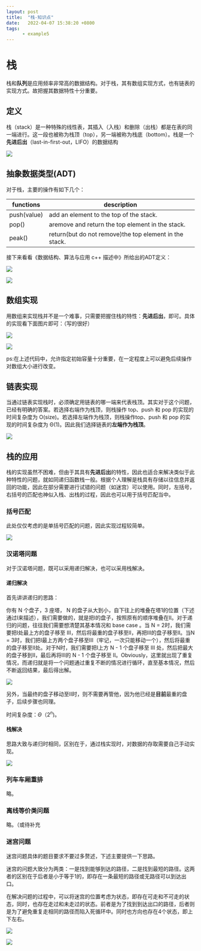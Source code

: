 ```yaml
---
layout: post
title:  "栈-知识点"
date:   2022-04-07 15:38:20 +0800
tags:
      - example5
---
```


# 栈

栈和**队列**是应用频率非常高的数据结构。对于栈，其有数组实现方式，也有链表的实现方式。故把握其数据特性十分重要。



## 定义

栈（stack）是一种特殊的线性表，其插入（入栈）和删除（出栈）都是在表的同一端进行。这一段也被称为栈顶（top），另一端被称为栈底（bottom）。栈是一个**先进后出**（last-in-first-out，LIFO）的数据结构

![](/images/栈.png)

## 抽象数据类型(ADT)

对于栈，主要的操作有如下几个：

| functions   | description                                            |
| ----------- | ------------------------------------------------------ |
| push(value) | add an element to the top of the stack.                |
| pop()       | aremove and return the top element in the stack.       |
| peak()      | return(but do not remove)the top element in the stack. |

接下来看看《数据结构、算法与应用 c++ 描述中》所给出的ADT定义：

![](/images\栈ADT.png)

![](/images\栈ADT1.png)



## 数组实现

用数组来实现栈并不是一个难事，只需要把握住栈的特性：**先进后出**，即可。具体的实现看下面图片即可：（写的很好）

![](/images/arraystack.png)

<img src="/images\arraystack1.png"  />

ps:在上述代码中，允许指定初始容量十分重要，在一定程度上可以避免后续操作对数组大小进行改变。



## 链表实现

当通过链表实现栈时，必须确定用链表的哪一端来代表栈顶。其实对于这个问题，已经有明确的答案。若选择右端作为栈顶，则栈操作 top、push 和 pop 的实现的时间复杂度为 O(size)。若选择左端作为栈顶，则栈操作top、push 和 pop 的实现的时间复杂度为 Θ(1)。因此我们选择链表的**左端作为栈顶**。

![](/images/链表栈.png)



## 栈的应用

栈的实现虽然不困难，但由于其具有**先进后出**的特性，因此也适合来解决类似于此种特性的问题，就如同递归函数栈一般。根据个人理解是栈具有存储以往信息并返回的功能，因此在部分需要进行试错的问题（如迷宫）可以使用。同时，左括号，右括号的匹配也神似入栈、出栈的过程，因此也可以用于括号匹配当中。



### 括号匹配

此处仅仅考虑的是单括号匹配的问题，因此实现过程较简单。

![](/images/括号匹配.png)





### 汉诺塔问题

对于汉诺塔问题，既可以采用递归解决，也可以采用栈解决。

#### 递归解决

首先讲讲递归的思路：

你有 N 个盘子，3 座塔， N 的盘子从大到小，自下往上的堆叠在塔1的位置（下述通过Ⅰ来描述），我们需要做的，就是把Ⅰ的盘子，按照原有的顺序堆叠在Ⅱ。对于递归的问题，往往我们需要想清楚其基本情况和 base case 。当 N = 2时，我们需要把Ⅰ处最上方的盘子移至 Ⅲ，然后将最重的盘子移至Ⅱ，再把Ⅲ的盘子移至Ⅱ。当N = 3时，我们把Ⅰ最上方两个盘子移至Ⅲ（牢记，一次只能移动一个），然后将最重的盘子移至Ⅱ处。对于N时，我们需要把Ⅰ上方 N - 1 个盘子移至 Ⅲ 处，然后把最大的盘子移到Ⅱ，最后再将Ⅲ的 N - 1 个盘子移至 Ⅱ。Obviously，这里就出现了重复情况，而递归就是将一个问题通过重复不断的情况进行循环，直至基本情况，然后不断返回结果，最后得出解。



![](/images/汉诺塔.png)



另外，当最终的盘子移动至Ⅱ时，则不需要再管他，因为他已经是**目前**最重的盘子，后续步骤也同理。

时间复杂度：$Θ（2^n)$。



#### 栈解决

思路大致与递归时相同，区别在于，通过栈实现时，对数据的存取需要自己手动实现。

![](/images/汉诺塔1.png)



### 列车车厢重排

略。





### 离线等价类问题

略。（或待补充





### 迷宫问题

迷宫问题具体的题目要求不要过多赘述，下述主要提供一下思路。

迷宫的问题大致分为两类：一是找到能够到达的路径，二是找到最短的路径。这两者的区别在于后者是小于等于1的，即存在一条最短的路径或无路径可以到达出口。

在解决问题的过程中，可以将迷宫的位置考虑为状态，即存在可走和不可走的状态，同时，也存在走过和未走过的状态。前者是为了找到到达出口的路径，后者则是为了避免重复走相同的路径而陷入死循环中。同时也方向也存在4个状态，即上下左右。

![](/images/迷宫1.png)

![](/images/迷宫2.png)

